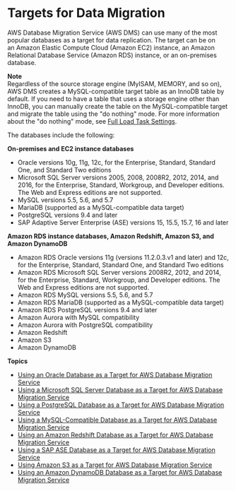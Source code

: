 # Targets for Data Migration<a name="CHAP_Target"></a>

AWS Database Migration Service \(AWS DMS\) can use many of the most popular databases as a target for data replication\. The target can be on an Amazon Elastic Compute Cloud \(Amazon EC2\) instance, an Amazon Relational Database Service \(Amazon RDS\) instance, or an on\-premises database\. 

**Note**  
Regardless of the source storage engine \(MyISAM, MEMORY, and so on\), AWS DMS creates a MySQL\-compatible target table as an InnoDB table by default\. If you need to have a table that uses a storage engine other than InnoDB, you can manually create the table on the MySQL\-compatible target and migrate the table using the "do nothing" mode\. For more information about the "do nothing" mode, see [Full Load Task Settings](CHAP_Tasks.CustomizingTasks.TaskSettings.FullLoad.md)\.

The databases include the following: 

**On\-premises and EC2 instance databases**
+ Oracle versions 10g, 11g, 12c, for the Enterprise, Standard, Standard One, and Standard Two editions
+ Microsoft SQL Server versions 2005, 2008, 2008R2, 2012, 2014, and 2016, for the Enterprise, Standard, Workgroup, and Developer editions\. The Web and Express editions are not supported\.
+ MySQL versions 5\.5, 5\.6, and 5\.7
+ MariaDB \(supported as a MySQL\-compatible data target\)
+ PostgreSQL versions 9\.4 and later
+ SAP Adaptive Server Enterprise \(ASE\) versions 15, 15\.5, 15\.7, 16 and later

**Amazon RDS instance databases, Amazon Redshift, Amazon S3, and Amazon DynamoDB**
+ Amazon RDS Oracle versions 11g \(versions 11\.2\.0\.3\.v1 and later\) and 12c, for the Enterprise, Standard, Standard One, and Standard Two editions
+ Amazon RDS Microsoft SQL Server versions 2008R2, 2012, and 2014, for the Enterprise, Standard, Workgroup, and Developer editions\. The Web and Express editions are not supported\.
+ Amazon RDS MySQL versions 5\.5, 5\.6, and 5\.7
+ Amazon RDS MariaDB \(supported as a MySQL\-compatible data target\)
+ Amazon RDS PostgreSQL versions 9\.4 and later
+ Amazon Aurora with MySQL compatibility
+ Amazon Aurora with PostgreSQL compatibility
+ Amazon Redshift
+ Amazon S3
+ Amazon DynamoDB

**Topics**
+ [Using an Oracle Database as a Target for AWS Database Migration Service](CHAP_Target.Oracle.md)
+ [Using a Microsoft SQL Server Database as a Target for AWS Database Migration Service](CHAP_Target.SQLServer.md)
+ [Using a PostgreSQL Database as a Target for AWS Database Migration Service](CHAP_Target.PostgreSQL.md)
+ [Using a MySQL\-Compatible Database as a Target for AWS Database Migration Service](CHAP_Target.MySQL.md)
+ [Using an Amazon Redshift Database as a Target for AWS Database Migration Service](CHAP_Target.Redshift.md)
+ [Using a SAP ASE Database as a Target for AWS Database Migration Service](CHAP_Target.SAP.md)
+ [Using Amazon S3 as a Target for AWS Database Migration Service](CHAP_Target.S3.md)
+ [Using an Amazon DynamoDB Database as a Target for AWS Database Migration Service](CHAP_Target.DynamoDB.md)